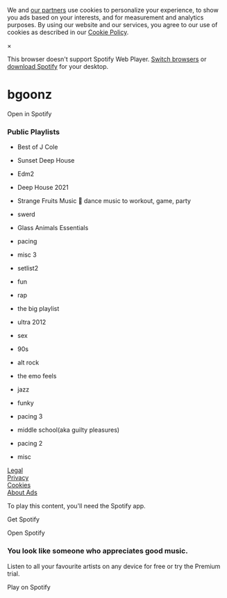 We and [our partners](https://www.spotify.com/us/legal/cookies-vendor-list/) use cookies to personalize your experience, to show you ads based on your interests, and for measurement and analytics purposes. By using our website and our services, you agree to our use of cookies as described in our [Cookie Policy](https://www.spotify.com/legal/cookies-policy/).

×

This browser doesn't support Spotify Web Player. [Switch browsers](https://support.spotify.com/using_spotify/the_basics/webplayer) or [download Spotify](https://www.spotify.com/download) for your desktop.

# <span dir="auto">bgoonz</span>

<span class="js-action-label">Open in Spotify</span>

### Public Playlists

- <a href="https://open.spotify.com/playlist/2Rdl6bMAk6qmCGDGiFqzJi" class="cover playlist"></a>

  <span dir="auto">Best of J Cole</span>

- <a href="https://open.spotify.com/playlist/1aCrEVkpnGdTMWGouixyiA" class="cover playlist"></a>

  <span dir="auto">Sunset Deep House</span>

- <a href="https://open.spotify.com/playlist/3FlKFqnwCEXVVdTEhcVc9l" class="cover playlist"></a>

  <span dir="auto">Edm2</span>

- <a href="https://open.spotify.com/playlist/6vDGVr652ztNWKZuHvsFvx" class="cover playlist"></a>

  <span dir="auto">Deep House 2021</span>

- <a href="https://open.spotify.com/playlist/6xGLprv9fmlMgeAMpW0x51" class="cover playlist"></a>

  <span dir="auto">Strange Fruits Music 🍉 dance music to workout, game, party</span>

- <a href="https://open.spotify.com/playlist/5xaUZbmF4LdWHjlwNejibO" class="cover playlist"></a>

  <span dir="auto">swerd</span>

- <a href="https://open.spotify.com/playlist/7k1MeZmsDpQfsXmRzX6jGV" class="cover playlist"></a>

  <span dir="auto">Glass Animals Essentials</span>

- <a href="https://open.spotify.com/playlist/7cZE9FF9n2kIOpqZy4gnmH" class="cover playlist"></a>

  <span dir="auto">pacing</span>

- <a href="https://open.spotify.com/playlist/2sSwhRq5NC0DK4WzQT82jk" class="cover playlist"></a>

  <span dir="auto">misc 3</span>

- <a href="https://open.spotify.com/playlist/2VojZ70yfWaSeVfY2gjwVC" class="cover playlist"></a>

  <span dir="auto">setlist2</span>

- <a href="https://open.spotify.com/playlist/3ROSuUKeuG7sYB9vIjt9yA" class="cover playlist"></a>

  <span dir="auto">fun</span>

- <a href="https://open.spotify.com/playlist/0y1NC4qt4B4jIDPdKCCG90" class="cover playlist"></a>

  <span dir="auto">rap</span>

- <a href="https://open.spotify.com/playlist/1P05zyHoHn66dsXqBt4tQC" class="cover playlist"></a>

  <span dir="auto">the big playlist</span>

- <a href="https://open.spotify.com/playlist/5CaWIKiQvet5SENGAGUdDX" class="cover playlist"></a>

  <span dir="auto">ultra 2012</span>

- <a href="https://open.spotify.com/playlist/6KECEoxOvxi6EPM19Lx00E" class="cover playlist"></a>

  <span dir="auto">sex</span>

- <a href="https://open.spotify.com/playlist/0QE2zXXMO5w2yTzhJSImTj" class="cover playlist"></a>

  <span dir="auto">90s</span>

- <a href="https://open.spotify.com/playlist/6pHEWLSTw4A3gl28LecH64" class="cover playlist"></a>

  <span dir="auto">alt rock</span>

- <a href="https://open.spotify.com/playlist/6q6N3kHJa98fZOqCGniGss" class="cover playlist"></a>

  <span dir="auto">the emo feels</span>

- <a href="https://open.spotify.com/playlist/1RCFYaFsmAWOoSddxzWfpm" class="cover playlist"></a>

  <span dir="auto">jazz</span>

- <a href="https://open.spotify.com/playlist/0C5qPUg64U8XBERj0YdJnd" class="cover playlist"></a>

  <span dir="auto">funky</span>

- <a href="https://open.spotify.com/playlist/7zkHjQ4F35krWfuAmDG4R3" class="cover playlist"></a>

  <span dir="auto">pacing 3</span>

- <a href="https://open.spotify.com/playlist/07Up69ZNAEGMNgoEaeInQI" class="cover playlist"></a>

  <span dir="auto">middle school(aka guilty pleasures)</span>

- <a href="https://open.spotify.com/playlist/0m2kvr50qry9uYubhaRODh" class="cover playlist"></a>

  <span dir="auto">pacing 2</span>

- <a href="https://open.spotify.com/playlist/6b1u3fkAXHVN5nArvo6nsu" class="cover playlist"></a>

  <span dir="auto">misc</span>

[Legal](https://www.spotify.com/legal/)  
[Privacy](https://www.spotify.com/legal/privacy-policy/)  
[Cookies](https://www.spotify.com/legal/cookies-policy/)  
[About Ads](https://www.spotify.com/legal/privacy-policy/#s3)

<span id="choice-modal-title" class="modal-title">To play this content, you'll need the Spotify app.</span>

Get Spotify

Open Spotify

### You look like someone who appreciates good music.

Listen to all your favourite artists on any device for free or try the Premium trial.

Play on Spotify
